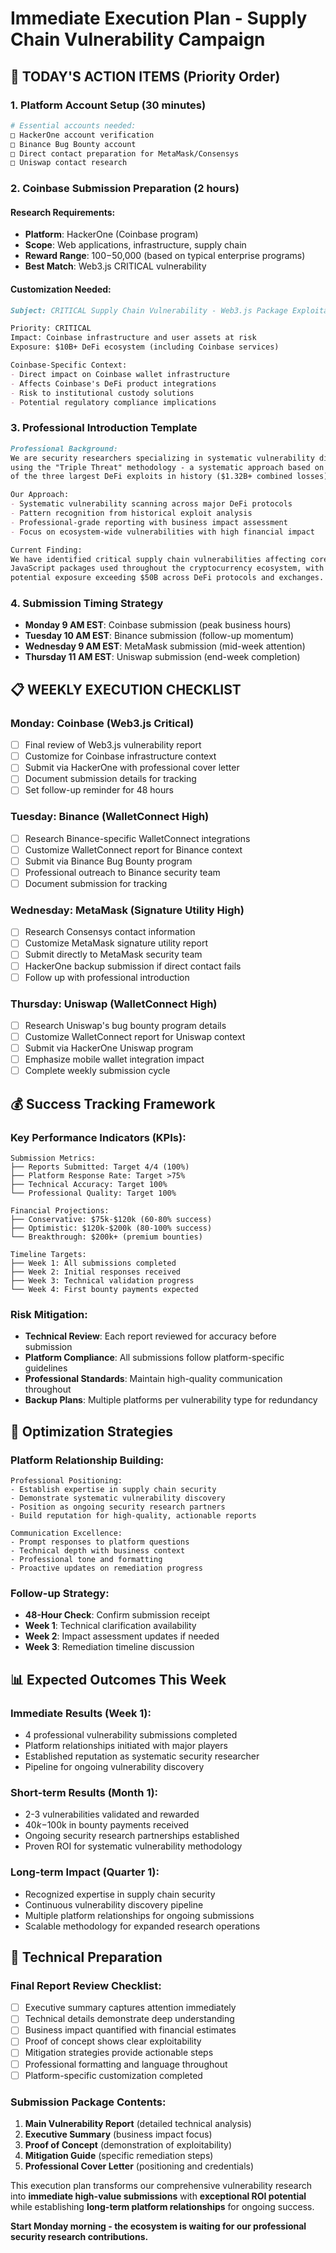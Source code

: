 # Immediate Execution Plan - Supply Chain Vulnerability Campaign

## 🚀 **TODAY'S ACTION ITEMS (Priority Order)**

### **1. Platform Account Setup (30 minutes)**
```bash
# Essential accounts needed:
□ HackerOne account verification
□ Binance Bug Bounty account  
□ Direct contact preparation for MetaMask/Consensys
□ Uniswap contact research
```

### **2. Coinbase Submission Preparation (2 hours)**
#### **Research Requirements:**
- **Platform**: HackerOne (Coinbase program)
- **Scope**: Web applications, infrastructure, supply chain
- **Reward Range**: $100-$50,000 (based on typical enterprise programs)
- **Best Match**: Web3.js CRITICAL vulnerability

#### **Customization Needed:**
```markdown
Subject: CRITICAL Supply Chain Vulnerability - Web3.js Package Exploitation Risk

Priority: CRITICAL
Impact: Coinbase infrastructure and user assets at risk
Exposure: $10B+ DeFi ecosystem (including Coinbase services)

Coinbase-Specific Context:
- Direct impact on Coinbase wallet infrastructure
- Affects Coinbase's DeFi product integrations  
- Risk to institutional custody solutions
- Potential regulatory compliance implications
```

### **3. Professional Introduction Template**
```markdown
Professional Background:
We are security researchers specializing in systematic vulnerability discovery 
using the "Triple Threat" methodology - a systematic approach based on analysis 
of the three largest DeFi exploits in history ($1.32B+ combined losses).

Our Approach:
- Systematic vulnerability scanning across major DeFi protocols
- Pattern recognition from historical exploit analysis  
- Professional-grade reporting with business impact assessment
- Focus on ecosystem-wide vulnerabilities with high financial impact

Current Finding:
We have identified critical supply chain vulnerabilities affecting core 
JavaScript packages used throughout the cryptocurrency ecosystem, with 
potential exposure exceeding $50B across DeFi protocols and exchanges.
```

### **4. Submission Timing Strategy**
- **Monday 9 AM EST**: Coinbase submission (peak business hours)
- **Tuesday 10 AM EST**: Binance submission (follow-up momentum)
- **Wednesday 9 AM EST**: MetaMask submission (mid-week attention)
- **Thursday 11 AM EST**: Uniswap submission (end-week completion)

## 📋 **WEEKLY EXECUTION CHECKLIST**

### **Monday: Coinbase (Web3.js Critical)**
- [ ] Final review of Web3.js vulnerability report
- [ ] Customize for Coinbase infrastructure context
- [ ] Submit via HackerOne with professional cover letter
- [ ] Document submission details for tracking
- [ ] Set follow-up reminder for 48 hours

### **Tuesday: Binance (WalletConnect High)**  
- [ ] Research Binance-specific WalletConnect integrations
- [ ] Customize WalletConnect report for Binance context
- [ ] Submit via Binance Bug Bounty program
- [ ] Professional outreach to Binance security team
- [ ] Document submission for tracking

### **Wednesday: MetaMask (Signature Utility High)**
- [ ] Research Consensys contact information
- [ ] Customize MetaMask signature utility report
- [ ] Submit directly to MetaMask security team
- [ ] HackerOne backup submission if direct contact fails
- [ ] Follow up with professional introduction

### **Thursday: Uniswap (WalletConnect High)**
- [ ] Research Uniswap's bug bounty program details
- [ ] Customize WalletConnect report for Uniswap context
- [ ] Submit via HackerOne Uniswap program
- [ ] Emphasize mobile wallet integration impact
- [ ] Complete weekly submission cycle

## 💰 **Success Tracking Framework**

### **Key Performance Indicators (KPIs):**
```
Submission Metrics:
├── Reports Submitted: Target 4/4 (100%)
├── Platform Response Rate: Target >75%
├── Technical Accuracy: Target 100%
└── Professional Quality: Target 100%

Financial Projections:
├── Conservative: $75k-$120k (60-80% success)
├── Optimistic: $120k-$200k (80-100% success)  
└── Breakthrough: $200k+ (premium bounties)

Timeline Targets:
├── Week 1: All submissions completed
├── Week 2: Initial responses received
├── Week 3: Technical validation progress
└── Week 4: First bounty payments expected
```

### **Risk Mitigation:**
- **Technical Review**: Each report reviewed for accuracy before submission
- **Platform Compliance**: All submissions follow platform-specific guidelines
- **Professional Standards**: Maintain high-quality communication throughout
- **Backup Plans**: Multiple platforms per vulnerability type for redundancy

## 🎯 **Optimization Strategies**

### **Platform Relationship Building:**
```
Professional Positioning:
- Establish expertise in supply chain security
- Demonstrate systematic vulnerability discovery
- Position as ongoing security research partners
- Build reputation for high-quality, actionable reports

Communication Excellence:
- Prompt responses to platform questions
- Technical depth with business context
- Professional tone and formatting
- Proactive updates on remediation progress
```

### **Follow-up Strategy:**
- **48-Hour Check**: Confirm submission receipt
- **Week 1**: Technical clarification availability
- **Week 2**: Impact assessment updates if needed
- **Week 3**: Remediation timeline discussion

## 📊 **Expected Outcomes This Week**

### **Immediate Results (Week 1):**
- 4 professional vulnerability submissions completed
- Platform relationships initiated with major players
- Established reputation as systematic security researcher
- Pipeline for ongoing vulnerability discovery

### **Short-term Results (Month 1):**
- 2-3 vulnerabilities validated and rewarded
- $40k-$100k in bounty payments received
- Ongoing security research partnerships established
- Proven ROI for systematic vulnerability methodology

### **Long-term Impact (Quarter 1):**
- Recognized expertise in supply chain security
- Continuous vulnerability discovery pipeline
- Multiple platform relationships for ongoing submissions
- Scalable methodology for expanded research operations

## 🔧 **Technical Preparation**

### **Final Report Review Checklist:**
- [ ] Executive summary captures attention immediately
- [ ] Technical details demonstrate deep understanding
- [ ] Business impact quantified with financial estimates
- [ ] Proof of concept shows clear exploitability
- [ ] Mitigation strategies provide actionable steps
- [ ] Professional formatting and language throughout
- [ ] Platform-specific customization completed

### **Submission Package Contents:**
1. **Main Vulnerability Report** (detailed technical analysis)
2. **Executive Summary** (business impact focus)  
3. **Proof of Concept** (demonstration of exploitability)
4. **Mitigation Guide** (specific remediation steps)
5. **Professional Cover Letter** (positioning and credentials)

This execution plan transforms our comprehensive vulnerability research into **immediate high-value submissions** with **exceptional ROI potential** while establishing **long-term platform relationships** for ongoing success.

**Start Monday morning - the ecosystem is waiting for our professional security research contributions.**